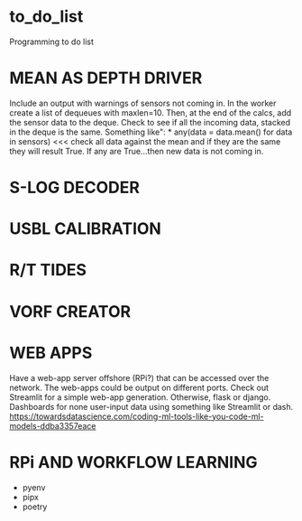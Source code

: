 # to_do_list
Programming to do list


# MEAN AS DEPTH DRIVER
  Include an output with warnings of sensors not coming in. In the worker create a list of dequeues with maxlen=10. Then, at the end of the calcs, add the sensor data to the deque. Check to see if all the incoming data, stacked in the deque is the same. Something like":
    * any(data = data.mean() for data in sensors)   <<< check all data against the mean and if they are the same they will result True. If any are True...then new data is not coming in.


# S-LOG DECODER
# USBL CALIBRATION
# R/T TIDES
# VORF CREATOR
# WEB APPS
  Have a web-app server offshore (RPi?) that can be accessed over the network. The web-apps could be output on different ports. Check out Streamlit for a simple web-app generation. Otherwise, flask or django. Dashboards for none user-input data using something like Streamlit or dash.
  https://towardsdatascience.com/coding-ml-tools-like-you-code-ml-models-ddba3357eace
  


# RPi AND WORKFLOW LEARNING
* pyenv
* pipx
* poetry 
